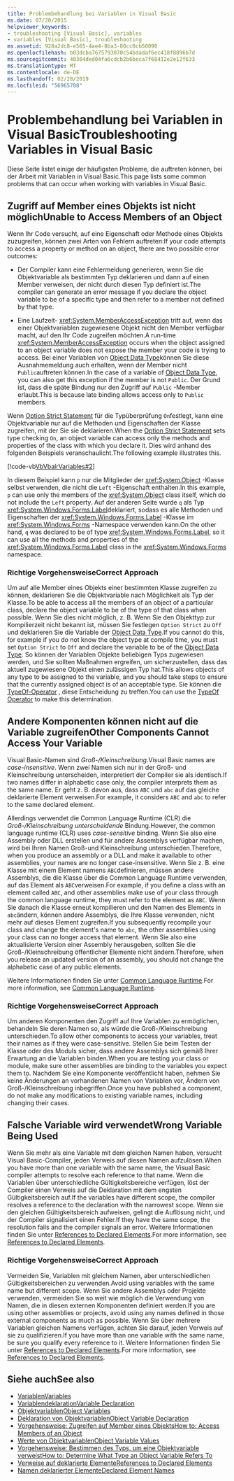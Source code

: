 ```yaml
---
title: Problembehandlung bei Variablen in Visual Basic
ms.date: 07/20/2015
helpviewer_keywords:
- troubleshooting [Visual Basic], variables
- variables [Visual Basic], troubleshooting
ms.assetid: 928a2dc8-e565-4ae4-8ba3-80cc0cb50090
ms.openlocfilehash: b03dcba7675793070c54bdadaf6ec418f8896b7d
ms.sourcegitcommit: 40364ded04fa6cdcb2b6beca7f68412e2e12f633
ms.translationtype: MT
ms.contentlocale: de-DE
ms.lasthandoff: 02/28/2019
ms.locfileid: "56965708"
---
```

# <a name="troubleshooting-variables-in-visual-basic"></a><span data-ttu-id="074d9-102">Problembehandlung bei Variablen in Visual Basic</span><span class="sxs-lookup"><span data-stu-id="074d9-102">Troubleshooting Variables in Visual Basic</span></span>
<span data-ttu-id="074d9-103">Diese Seite listet einige der häufigsten Probleme, die auftreten können, bei der Arbeit mit Variablen in Visual Basic.</span><span class="sxs-lookup"><span data-stu-id="074d9-103">This page lists some common problems that can occur when working with variables in Visual Basic.</span></span>  
  
## <a name="unable-to-access-members-of-an-object"></a><span data-ttu-id="074d9-104">Zugriff auf Member eines Objekts ist nicht möglich</span><span class="sxs-lookup"><span data-stu-id="074d9-104">Unable to Access Members of an Object</span></span>  
 <span data-ttu-id="074d9-105">Wenn Ihr Code versucht, auf eine Eigenschaft oder Methode eines Objekts zuzugreifen, können zwei Arten von Fehlern auftreten:</span><span class="sxs-lookup"><span data-stu-id="074d9-105">If your code attempts to access a property or method on an object, there are two possible error outcomes:</span></span>  
  
-   <span data-ttu-id="074d9-106">Der Compiler kann eine Fehlermeldung generieren, wenn Sie die Objektvariable als bestimmten Typ deklarieren und dann auf einen Member verweisen, der nicht durch diesen Typ definiert ist.</span><span class="sxs-lookup"><span data-stu-id="074d9-106">The compiler can generate an error message if you declare the object variable to be of a specific type and then refer to a member not defined by that type.</span></span>  
  
-   <span data-ttu-id="074d9-107">Eine Laufzeit- <xref:System.MemberAccessException> tritt auf, wenn das einer Objektvariablen zugewiesene Objekt nicht den Member verfügbar macht, auf den Ihr Code zugreifen möchten.</span><span class="sxs-lookup"><span data-stu-id="074d9-107">A run-time <xref:System.MemberAccessException> occurs when the object assigned to an object variable does not expose the member your code is trying to access.</span></span> <span data-ttu-id="074d9-108">Bei einer Variablen von [Object Data Type](../../../../visual-basic/language-reference/data-types/object-data-type.md)können Sie diese Ausnahmemeldung auch erhalten, wenn der Member nicht `Public`auftreten können.</span><span class="sxs-lookup"><span data-stu-id="074d9-108">In the case of a variable of [Object Data Type](../../../../visual-basic/language-reference/data-types/object-data-type.md), you can also get this exception if the member is not `Public`.</span></span> <span data-ttu-id="074d9-109">Der Grund ist, dass die späte Bindung nur den Zugriff auf `Public` -Member erlaubt.</span><span class="sxs-lookup"><span data-stu-id="074d9-109">This is because late binding allows access only to `Public` members.</span></span>  
  
 <span data-ttu-id="074d9-110">Wenn [Option Strict Statement](../../../../visual-basic/language-reference/statements/option-strict-statement.md) für die Typüberprüfung `On`festlegt, kann eine Objektvariable nur auf die Methoden und Eigenschaften der Klasse zugreifen, mit der Sie sie deklarieren.</span><span class="sxs-lookup"><span data-stu-id="074d9-110">When the [Option Strict Statement](../../../../visual-basic/language-reference/statements/option-strict-statement.md) sets type checking `On`, an object variable can access only the methods and properties of the class with which you declare it.</span></span> <span data-ttu-id="074d9-111">Dies wird anhand des folgenden Beispiels veranschaulicht.</span><span class="sxs-lookup"><span data-stu-id="074d9-111">The following example illustrates this.</span></span>  

 [!code-vb[VbVbalrVariables#2](~/samples/snippets/visualbasic/VS_Snippets_VBCSharp/VbVbalrVariables/VB/Class1.vb#2)]  
  
 <span data-ttu-id="074d9-112">In diesem Beispiel kann `p` nur die Mitglieder der <xref:System.Object> -Klasse selbst verwenden, die nicht die `Left` -Eigenschaft enthalten.</span><span class="sxs-lookup"><span data-stu-id="074d9-112">In this example, `p` can use only the members of the <xref:System.Object> class itself, which do not include the `Left` property.</span></span> <span data-ttu-id="074d9-113">Auf der anderen Seite wurde `q` als Typ <xref:System.Windows.Forms.Label>deklariert, sodass es alle Methoden und Eigenschaften der <xref:System.Windows.Forms.Label> -Klasse im <xref:System.Windows.Forms> -Namespace verwenden kann.</span><span class="sxs-lookup"><span data-stu-id="074d9-113">On the other hand, `q` was declared to be of type <xref:System.Windows.Forms.Label>, so it can use all the methods and properties of the <xref:System.Windows.Forms.Label> class in the <xref:System.Windows.Forms> namespace.</span></span>  
  
### <a name="correct-approach"></a><span data-ttu-id="074d9-114">Richtige Vorgehensweise</span><span class="sxs-lookup"><span data-stu-id="074d9-114">Correct Approach</span></span>  
 <span data-ttu-id="074d9-115">Um auf alle Member eines Objekts einer bestimmten Klasse zugreifen zu können, deklarieren Sie die Objektvariable nach Möglichkeit als Typ der Klasse.</span><span class="sxs-lookup"><span data-stu-id="074d9-115">To be able to access all the members of an object of a particular class, declare the object variable to be of the type of that class when possible.</span></span> <span data-ttu-id="074d9-116">Wenn Sie dies nicht möglich, z. B. Wenn Sie den Objekttyp zur Kompilierzeit nicht bekannt ist, müssen Sie festlegen `Option Strict` zu `Off` und deklarieren Sie die Variable der [Object Data Type](../../../../visual-basic/language-reference/data-types/object-data-type.md).</span><span class="sxs-lookup"><span data-stu-id="074d9-116">If you cannot do this, for example if you do not know the object type at compile time, you must set `Option Strict` to `Off` and declare the variable to be of the [Object Data Type](../../../../visual-basic/language-reference/data-types/object-data-type.md).</span></span> <span data-ttu-id="074d9-117">So können der Variablen Objekte beliebigen Typs zugewiesen werden, und Sie sollten Maßnahmen ergreifen, um sicherzustellen, dass das aktuell zugewiesene Objekt einen zulässigen Typ hat.</span><span class="sxs-lookup"><span data-stu-id="074d9-117">This allows objects of any type to be assigned to the variable, and you should take steps to ensure that the currently assigned object is of an acceptable type.</span></span> <span data-ttu-id="074d9-118">Sie können die [TypeOf-Operator](../../../../visual-basic/language-reference/operators/typeof-operator.md) , diese Entscheidung zu treffen.</span><span class="sxs-lookup"><span data-stu-id="074d9-118">You can use the [TypeOf Operator](../../../../visual-basic/language-reference/operators/typeof-operator.md) to make this determination.</span></span>  
  
## <a name="other-components-cannot-access-your-variable"></a><span data-ttu-id="074d9-119">Andere Komponenten können nicht auf die Variable zugreifen</span><span class="sxs-lookup"><span data-stu-id="074d9-119">Other Components Cannot Access Your Variable</span></span>  
 <span data-ttu-id="074d9-120">Visual Basic-Namen sind *Groß-/Kleinschreibung*.</span><span class="sxs-lookup"><span data-stu-id="074d9-120">Visual Basic names are *case-insensitive*.</span></span> <span data-ttu-id="074d9-121">Wenn zwei Namen sich nur in der Groß- und Kleinschreibung unterscheiden, interpretiert der Compiler sie als identisch.</span><span class="sxs-lookup"><span data-stu-id="074d9-121">If two names differ in alphabetic case only, the compiler interprets them as the same name.</span></span> <span data-ttu-id="074d9-122">Er geht z. B. davon aus, dass `ABC` und `abc` auf das gleiche deklarierte Element verweisen.</span><span class="sxs-lookup"><span data-stu-id="074d9-122">For example, it considers `ABC` and `abc` to refer to the same declared element.</span></span>  
  
 <span data-ttu-id="074d9-123">Allerdings verwendet die Common Language Runtime (CLR) die *Groß-/Kleinschreibung unterscheidende* Bindung.</span><span class="sxs-lookup"><span data-stu-id="074d9-123">However, the common language runtime (CLR) uses *case-sensitive* binding.</span></span> <span data-ttu-id="074d9-124">Wenn Sie also eine Assembly oder DLL erstellen und für andere Assemblys verfügbar machen, wird bei Ihren Namen Groß-und Kleinschreibung unterschieden.</span><span class="sxs-lookup"><span data-stu-id="074d9-124">Therefore, when you produce an assembly or a DLL and make it available to other assemblies, your names are no longer case-insensitive.</span></span> <span data-ttu-id="074d9-125">Wenn Sie z. B. eine Klasse mit einem Element namens `ABC`definieren, müssen andere Assemblys, die die Klasse über die Common Language Runtime verwenden, auf das Element als `ABC`verweisen.</span><span class="sxs-lookup"><span data-stu-id="074d9-125">For example, if you define a class with an element called `ABC`, and other assemblies make use of your class through the common language runtime, they must refer to the element as `ABC`.</span></span> <span data-ttu-id="074d9-126">Wenn Sie danach die Klasse erneut kompilieren und den Namen des Elements in `abc`ändern, können andere Assemblys, die Ihre Klasse verwenden, nicht mehr auf dieses Element zugreifen.</span><span class="sxs-lookup"><span data-stu-id="074d9-126">If you subsequently recompile your class and change the element's name to `abc`, the other assemblies using your class can no longer access that element.</span></span> <span data-ttu-id="074d9-127">Wenn Sie also eine aktualisierte Version einer Assembly herausgeben, sollten Sie die Groß-/Kleinschreibung öffentlicher Elemente nicht ändern.</span><span class="sxs-lookup"><span data-stu-id="074d9-127">Therefore, when you release an updated version of an assembly, you should not change the alphabetic case of any public elements.</span></span>  
  
 <span data-ttu-id="074d9-128">Weitere Informationen finden Sie unter [Common Language Runtime](../../../../standard/clr.md).</span><span class="sxs-lookup"><span data-stu-id="074d9-128">For more information, see [Common Language Runtime](../../../../standard/clr.md).</span></span>  
  
### <a name="correct-approach"></a><span data-ttu-id="074d9-129">Richtige Vorgehensweise</span><span class="sxs-lookup"><span data-stu-id="074d9-129">Correct Approach</span></span>  
 <span data-ttu-id="074d9-130">Um anderen Komponenten den Zugriff auf Ihre Variablen zu ermöglichen, behandeln Sie deren Namen so, als würde die Groß-/Kleinschreibung unterschieden.</span><span class="sxs-lookup"><span data-stu-id="074d9-130">To allow other components to access your variables, treat their names as if they were case-sensitive.</span></span> <span data-ttu-id="074d9-131">Stellen Sie beim Testen der Klasse oder des Moduls sicher, dass andere Assemblys sich gemäß Ihrer Erwartung an die Variablen binden.</span><span class="sxs-lookup"><span data-stu-id="074d9-131">When you are testing your class or module, make sure other assemblies are binding to the variables you expect them to.</span></span> <span data-ttu-id="074d9-132">Nachdem Sie eine Komponente veröffentlicht haben, nehmen Sie keine Änderungen an vorhandenen Namen von Variablen vor, Ändern von Groß-/Kleinschreibung inbegriffen.</span><span class="sxs-lookup"><span data-stu-id="074d9-132">Once you have published a component, do not make any modifications to existing variable names, including changing their cases.</span></span>  
  
## <a name="wrong-variable-being-used"></a><span data-ttu-id="074d9-133">Falsche Variable wird verwendet</span><span class="sxs-lookup"><span data-stu-id="074d9-133">Wrong Variable Being Used</span></span>  
 <span data-ttu-id="074d9-134">Wenn Sie mehr als eine Variable mit dem gleichen Namen haben, versucht Visual Basic-Compiler, jeden Verweis auf diesen Namen aufzulösen.</span><span class="sxs-lookup"><span data-stu-id="074d9-134">When you have more than one variable with the same name, the Visual Basic compiler attempts to resolve each reference to that name.</span></span> <span data-ttu-id="074d9-135">Wenn die Variablen über unterschiedliche Gültigkeitsbereiche verfügen, löst der Compiler einen Verweis auf die Deklaration mit dem engsten Gültigkeitsbereich auf.</span><span class="sxs-lookup"><span data-stu-id="074d9-135">If the variables have different scope, the compiler resolves a reference to the declaration with the narrowest scope.</span></span> <span data-ttu-id="074d9-136">Wenn sie den gleichen Gültigkeitsbereich aufweisen, gelingt die Auflösung nicht, und der Compiler signalisiert einen Fehler.</span><span class="sxs-lookup"><span data-stu-id="074d9-136">If they have the same scope, the resolution fails and the compiler signals an error.</span></span> <span data-ttu-id="074d9-137">Weitere Informationen finden Sie unter [References to Declared Elements](../../../../visual-basic/programming-guide/language-features/declared-elements/references-to-declared-elements.md).</span><span class="sxs-lookup"><span data-stu-id="074d9-137">For more information, see [References to Declared Elements](../../../../visual-basic/programming-guide/language-features/declared-elements/references-to-declared-elements.md).</span></span>  
  
### <a name="correct-approach"></a><span data-ttu-id="074d9-138">Richtige Vorgehensweise</span><span class="sxs-lookup"><span data-stu-id="074d9-138">Correct Approach</span></span>  
 <span data-ttu-id="074d9-139">Vermeiden Sie, Variablen mit gleichem Namen, aber unterschiedlichen Gültigkeitsbereichen zu verwenden.</span><span class="sxs-lookup"><span data-stu-id="074d9-139">Avoid using variables with the same name but different scope.</span></span> <span data-ttu-id="074d9-140">Wenn Sie andere Assemblys oder Projekte verwenden, vermeiden Sie so weit wie möglich die Verwendung von Namen, die in diesen externen Komponenten definiert werden.</span><span class="sxs-lookup"><span data-stu-id="074d9-140">If you are using other assemblies or projects, avoid using any names defined in those external components as much as possible.</span></span> <span data-ttu-id="074d9-141">Wenn Sie über mehrere Variablen gleichen Namens verfügen, achten Sie darauf, jeden Verweis auf sie zu qualifizieren.</span><span class="sxs-lookup"><span data-stu-id="074d9-141">If you have more than one variable with the same name, be sure you qualify every reference to it.</span></span> <span data-ttu-id="074d9-142">Weitere Informationen finden Sie unter [References to Declared Elements](../../../../visual-basic/programming-guide/language-features/declared-elements/references-to-declared-elements.md).</span><span class="sxs-lookup"><span data-stu-id="074d9-142">For more information, see [References to Declared Elements](../../../../visual-basic/programming-guide/language-features/declared-elements/references-to-declared-elements.md).</span></span>  
  
## <a name="see-also"></a><span data-ttu-id="074d9-143">Siehe auch</span><span class="sxs-lookup"><span data-stu-id="074d9-143">See also</span></span>
- [<span data-ttu-id="074d9-144">Variablen</span><span class="sxs-lookup"><span data-stu-id="074d9-144">Variables</span></span>](../../../../visual-basic/programming-guide/language-features/variables/index.md)
- [<span data-ttu-id="074d9-145">Variablendeklaration</span><span class="sxs-lookup"><span data-stu-id="074d9-145">Variable Declaration</span></span>](../../../../visual-basic/programming-guide/language-features/variables/variable-declaration.md)
- [<span data-ttu-id="074d9-146">Objektvariablen</span><span class="sxs-lookup"><span data-stu-id="074d9-146">Object Variables</span></span>](../../../../visual-basic/programming-guide/language-features/variables/object-variables.md)
- [<span data-ttu-id="074d9-147">Deklaration von Objektvariablen</span><span class="sxs-lookup"><span data-stu-id="074d9-147">Object Variable Declaration</span></span>](../../../../visual-basic/programming-guide/language-features/variables/object-variable-declaration.md)
- [<span data-ttu-id="074d9-148">Vorgehensweise: Zugreifen auf Member eines Objekts</span><span class="sxs-lookup"><span data-stu-id="074d9-148">How to: Access Members of an Object</span></span>](../../../../visual-basic/programming-guide/language-features/variables/how-to-access-members-of-an-object.md)
- [<span data-ttu-id="074d9-149">Werte von Objektvariablen</span><span class="sxs-lookup"><span data-stu-id="074d9-149">Object Variable Values</span></span>](../../../../visual-basic/programming-guide/language-features/variables/object-variable-values.md)
- [<span data-ttu-id="074d9-150">Vorgehensweise: Bestimmen des Typs, um eine Objektvariable verweist</span><span class="sxs-lookup"><span data-stu-id="074d9-150">How to: Determine What Type an Object Variable Refers To</span></span>](../../../../visual-basic/programming-guide/language-features/variables/how-to-determine-what-type-an-object-variable-refers-to.md)
- [<span data-ttu-id="074d9-151">Verweise auf deklarierte Elemente</span><span class="sxs-lookup"><span data-stu-id="074d9-151">References to Declared Elements</span></span>](../../../../visual-basic/programming-guide/language-features/declared-elements/references-to-declared-elements.md)
- [<span data-ttu-id="074d9-152">Namen deklarierter Elemente</span><span class="sxs-lookup"><span data-stu-id="074d9-152">Declared Element Names</span></span>](../../../../visual-basic/programming-guide/language-features/declared-elements/declared-element-names.md)
